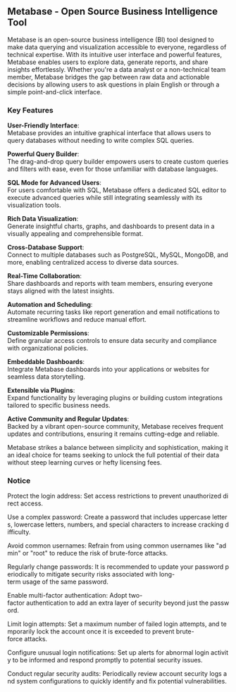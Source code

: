 ## Metabase - Open Source Business Intelligence Tool

Metabase is an open-source business intelligence (BI) tool designed to make data querying and visualization accessible to everyone, regardless of technical expertise. With its intuitive user interface and powerful features, Metabase enables users to explore data, generate reports, and share insights effortlessly. Whether you're a data analyst or a non-technical team member, Metabase bridges the gap between raw data and actionable decisions by allowing users to ask questions in plain English or through a simple point-and-click interface.

### Key Features

**User-Friendly Interface**:  
  Metabase provides an intuitive graphical interface that allows users to query databases without needing to write complex SQL queries.

**Powerful Query Builder**:  
  The drag-and-drop query builder empowers users to create custom queries and filters with ease, even for those unfamiliar with database languages.

**SQL Mode for Advanced Users**:  
  For users comfortable with SQL, Metabase offers a dedicated SQL editor to execute advanced queries while still integrating seamlessly with its visualization tools.

**Rich Data Visualization**:  
  Generate insightful charts, graphs, and dashboards to present data in a visually appealing and comprehensible format.

**Cross-Database Support**:  
  Connect to multiple databases such as PostgreSQL, MySQL, MongoDB, and more, enabling centralized access to diverse data sources.

**Real-Time Collaboration**:  
  Share dashboards and reports with team members, ensuring everyone stays aligned with the latest insights.

**Automation and Scheduling**:  
  Automate recurring tasks like report generation and email notifications to streamline workflows and reduce manual effort.

**Customizable Permissions**:  
  Define granular access controls to ensure data security and compliance with organizational policies.

**Embeddable Dashboards**:  
  Integrate Metabase dashboards into your applications or websites for seamless data storytelling.

**Extensible via Plugins**:  
  Expand functionality by leveraging plugins or building custom integrations tailored to specific business needs.

**Active Community and Regular Updates**:  
  Backed by a vibrant open-source community, Metabase receives frequent updates and contributions, ensuring it remains cutting-edge and reliable.

Metabase strikes a balance between simplicity and sophistication, making it an ideal choice for teams seeking to unlock the full potential of their data without steep learning curves or hefty licensing fees.

### Notice

Protect the login address: Set access restrictions to prevent unauthorized direct access.
    
Use a complex password: Create a password that includes uppercase letters, lowercase letters, numbers, and special characters to increase cracking difficulty.
    
Avoid common usernames: Refrain from using common usernames like "admin" or "root" to reduce the risk of brute-force attacks.
    
Regularly change passwords: It is recommended to update your password periodically to mitigate security risks associated with long-term usage of the same password.
    
Enable multi-factor authentication: Adopt two-factor authentication to add an extra layer of security beyond just the password.
    
Limit login attempts: Set a maximum number of failed login attempts, and temporarily lock the account once it is exceeded to prevent brute-force attacks.
    
Configure unusual login notifications: Set up alerts for abnormal login activity to be informed and respond promptly to potential security issues.
    
Conduct regular security audits: Periodically review account security logs and system configurations to quickly identify and fix potential vulnerabilities.
        
